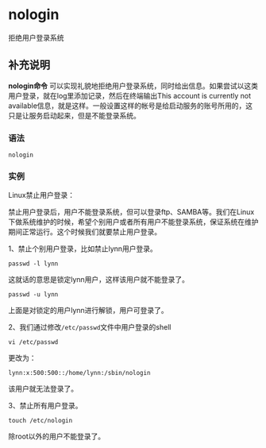 nologin
===

拒绝用户登录系统

## 补充说明

**nologin命令** 可以实现礼貌地拒绝用户登录系统，同时给出信息。如果尝试以这类用户登录，就在log里添加记录，然后在终端输出This account is currently not available信息，就是这样。一般设置这样的帐号是给启动服务的账号所用的，这只是让服务启动起来，但是不能登录系统。

### 语法

```shell
nologin
```

### 实例

Linux禁止用户登录：

禁止用户登录后，用户不能登录系统，但可以登录ftp、SAMBA等。我们在Linux下做系统维护的时候，希望个别用户或者所有用户不能登录系统，保证系统在维护期间正常运行。这个时候我们就要禁止用户登录。

1、禁止个别用户登录，比如禁止lynn用户登录。

```shell
passwd -l lynn
```

这就话的意思是锁定lynn用户，这样该用户就不能登录了。

```shell
passwd -u lynn
```

上面是对锁定的用户lynn进行解锁，用户可登录了。

2、我们通过修改`/etc/passwd`文件中用户登录的shell

```shell
vi /etc/passwd
```

更改为：

```shell
lynn:x:500:500::/home/lynn:/sbin/nologin
```

该用户就无法登录了。

3、禁止所有用户登录。

```shell
touch /etc/nologin
```

除root以外的用户不能登录了。


<!-- Linux命令行搜索引擎：https://jaywcjlove.github.io/linux-command/ -->